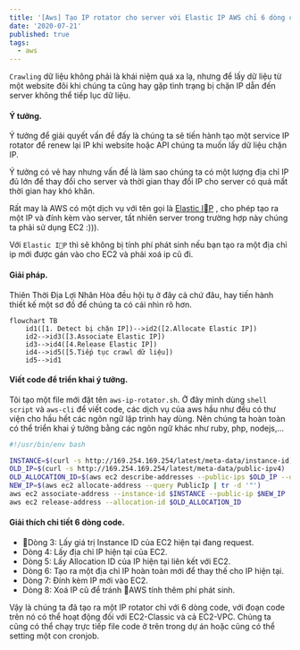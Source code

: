 ```yaml
---
title: '[Aws] Tạo IP rotator cho server với Elastic IP AWS chỉ 6 dòng code'
date: '2020-07-21'
published: true
tags:
  - aws
---
```


`Crawling` dữ liệu không phải là khái niệm quá xa lạ, nhưng để lấy dữ liệu từ một website đôi khi chúng ta cũng hay gặp tình trạng bị chặn IP dẫn đến server không thể tiếp lục dữ liệu.
#### Ý tưởng.
Ý tưởng để giải quyết vấn đề đấy là chúng ta sẽ tiến hành tạo một service IP rotator để renew lại IP khi website hoặc API chúng ta muốn lấy dữ liệu chặn IP.

Ý tưởng có vẻ hay nhưng vấn đề là làm sao chúng ta có một lượng địa chỉ IP đủ lớn để thay đổi cho server và thời gian thay đổi IP cho server có quá mất thời gian hay khó khăn.

Rất may là AWS có một dịch vụ với tên gọi là [Elastic IP](https://docs.aws.amazon.com/AWSEC2/latest/UserGuide/elastic-ip-addresses-eip.html) , cho phép tạo ra một IP và đính kèm vào server, tất nhiên server trong trường hợp này chúng ta phải sử dụng EC2 :))).

Với `Elastic IP` thì sẽ không bị tính phí phát sinh nếu bạn tạo ra một địa chỉ ip mới được gán vào cho EC2 và phải xoá ip cũ đi.

#### Giải pháp.
Thiên Thời Địa Lợi Nhân Hòa đều hội tụ ở đây cả chứ đâu, hay tiến hành thiết kế một sơ đồ để chúng ta có cái nhìn rõ hơn.

```mermaid
flowchart TB
	id1([1. Detect bị chặn IP])-->id2([2.Allocate Elastic IP])
	id2-->id3([3.Associate Elastic IP])
	id3-->id4([4.Release Elastic IP])
	id4-->id5([5.Tiếp tục crawl dữ liệu])
	id5-->id1
```
#### Viết code để triển khai ý tưởng.
 Tôi tạo một file mới đặt tên `aws-ip-rotator.sh`. Ở đây mình dùng `shell script` và `aws-cli` để viết code, các dịch vụ của aws hầu như đều có thư viện cho hầu hết các ngôn ngữ lập trình hay dùng. Nên chúng ta hoàn toàn có thể triển khai ý tưởng bằng các ngôn ngữ khác như ruby, php, nodejs,...

```sh
#!/usr/bin/env bash

INSTANCE=$(curl -s http://169.254.169.254/latest/meta-data/instance-id)
OLD_IP=$(curl -s http://169.254.169.254/latest/meta-data/public-ipv4)
OLD_ALLOCATION_ID=$(aws ec2 describe-addresses --public-ips $OLD_IP --query "Addresses[0].AllocationId" | tr -d '"')
NEW_IP=$(aws ec2 allocate-address --query PublicIp | tr -d '"')
aws ec2 associate-address --instance-id $INSTANCE --public-ip $NEW_IP
aws ec2 release-address --allocation-id $OLD_ALLOCATION_ID
```

#### Giải thích chi tiết 6 dòng code.

- Dòng 3: Lấy giá trị Instance ID của EC2 hiện tại đang request.
- Dòng 4: Lấy địa chỉ IP hiện tại của EC2.
- Dòng 5: Lấy Allocation ID của IP hiện tại liên kết với EC2.
- Dòng 6: Tạo ra một địa chỉ IP hoàn toàn mới để thay thế cho IP hiện tại.
- Dòng 7: Đính kèm IP mới vào EC2.
- Dòng 8: Xoá IP cũ để tránh AWS tính thêm phí phát sinh.

 Vậy là chúng ta đã tạo ra một IP rotator chỉ với 6 dòng code, với đoạn code trên nó có thể hoạt động đối với EC2-Classic và cả EC2-VPC. Chúng ta cũng có thể chạy trực tiếp file code ở trên trong  dự án hoặc  cũng có thể setting một con cronjob.
